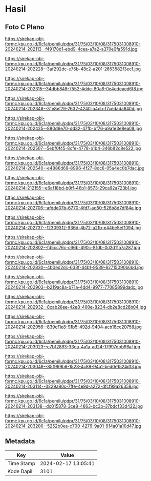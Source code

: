 # Hasil

## Foto C Plano

https://sirekap-obj-formc.kpu.go.id/6c1a/pemilu/pdpr/31/75/03/10/08/3175031008910-20240214-202113--f49178d1-ebd9-4cea-a7a2-a370e9fa591d.jpg

https://sirekap-obj-formc.kpu.go.id/6c1a/pemilu/pdpr/31/75/03/10/08/3175031008910-20240214-202228--3af292dc-e75b-48c2-a201-2653582f3ec1.jpg

https://sirekap-obj-formc.kpu.go.id/6c1a/pemilu/pdpr/31/75/03/10/08/3175031008910-20240214-202315--34dbb848-7552-4dde-80a6-0e4edeaed6f8.jpg

https://sirekap-obj-formc.kpu.go.id/6c1a/pemilu/pdpr/31/75/03/10/08/3175031008910-20240214-202348--31e8ef79-7632-4240-a4cb-f7cedada840d.jpg

https://sirekap-obj-formc.kpu.go.id/6c1a/pemilu/pdpr/31/75/03/10/08/3175031008910-20240214-202435--880d9e70-dd32-47fb-bf76-a9a1e3e8ea08.jpg

https://sirekap-obj-formc.kpu.go.id/6c1a/pemilu/pdpr/31/75/03/10/08/3175031008910-20240214-202507--5ebf0f45-8cfe-4778-b1b4-346b82c8e522.jpg

https://sirekap-obj-formc.kpu.go.id/6c1a/pemilu/pdpr/31/75/03/10/08/3175031008910-20240214-202540--e4886d66-8996-4f27-8dc8-05a4ec0b7dac.jpg

https://sirekap-obj-formc.kpu.go.id/6c1a/pemilu/pdpr/31/75/03/10/08/3175031008910-20240214-212155--e6af18bd-b0ff-46b1-8573-29ca62a723b1.jpg

https://sirekap-obj-formc.kpu.go.id/6c1a/pemilu/pdpr/31/75/03/10/08/3175031008910-20240214-202706--afdde07b-6770-4fd7-ad50-526b8d7df84a.jpg

https://sirekap-obj-formc.kpu.go.id/6c1a/pemilu/pdpr/31/75/03/10/08/3175031008910-20240214-202737--f2309312-936d-4b72-a2fb-e44be5ef1094.jpg

https://sirekap-obj-formc.kpu.go.id/6c1a/pemilu/pdpr/31/75/03/10/08/3175031008910-20240214-202802--fd5cc76c-c66b-490c-81db-0d2d11a7a287.jpg

https://sirekap-obj-formc.kpu.go.id/6c1a/pemilu/pdpr/31/75/03/10/08/3175031008910-20240214-202830--4b0ed2dc-633f-44b1-9539-62715090b6bd.jpg

https://sirekap-obj-formc.kpu.go.id/6c1a/pemilu/pdpr/31/75/03/10/08/3175031008910-20240214-202903--b219ac8a-b71a-4dd4-9977-77085899dadc.jpg

https://sirekap-obj-formc.kpu.go.id/6c1a/pemilu/pdpr/31/75/03/10/08/3175031008910-20240214-202932--8cab28ee-42e8-400e-8234-db2e8cd28b04.jpg

https://sirekap-obj-formc.kpu.go.id/6c1a/pemilu/pdpr/31/75/03/10/08/3175031008910-20240214-202956--839cf1e8-91b5-492d-9404-acb18cc20758.jpg

https://sirekap-obj-formc.kpu.go.id/6c1a/pemilu/pdpr/31/75/03/10/08/3175031008910-20240214-203023--c7b12893-33ea-4a1a-ad24-17997dbb96af.jpg

https://sirekap-obj-formc.kpu.go.id/6c1a/pemilu/pdpr/31/75/03/10/08/3175031008910-20240214-203049--85f999b6-1523-4c88-94a1-bed0e1524d13.jpg

https://sirekap-obj-formc.kpu.go.id/6c1a/pemilu/pdpr/31/75/03/10/08/3175031008910-20240214-203114--0229a80c-7ffe-4e9d-a272-dfcf99a26358.jpg

https://sirekap-obj-formc.kpu.go.id/6c1a/pemilu/pdpr/31/75/03/10/08/3175031008910-20240214-203138--dc015878-3ce8-4863-bc3b-37bdcf33d422.jpg

https://sirekap-obj-formc.kpu.go.id/6c1a/pemilu/pdpr/31/75/03/10/08/3175031008910-20240214-203200--5252b0ea-c700-4276-9a01-914a01a10d47.jpg


## Metadata

| Key        | Value               |
| ---------- | ------------------- |
| Time Stamp | 2024-02-17 13:05:41 |
| Kode Dapil | 3101                |



